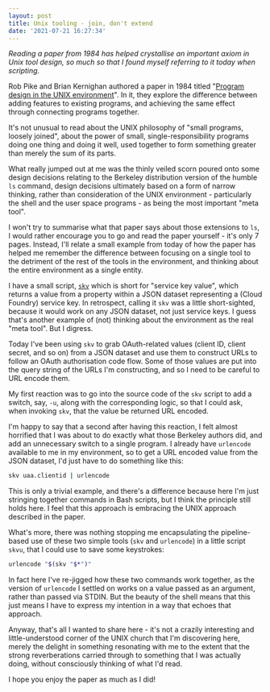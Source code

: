 ```yaml
---
layout: post
title: Unix tooling - join, don't extend
date: '2021-07-21 16:27:34'
---
```


_Reading a paper from 1984 has helped crystallise an important axiom in Unix tool design, so much so that I found myself referring to it today when scripting._

Rob Pike and Brian Kernighan authored a paper in 1984 titled "[Program design in the UNIX environment](https://nymity.ch/sybilhunting/pdf/Pike1983a.pdf)". In it, they explore the difference between adding features to existing programs, and achieving the same effect through connecting programs together.

It's not unusual to read about the UNIX philosophy of "small programs, loosely joined", about the power of small, single-responsibility programs doing one thing and doing it well, used together to form something greater than merely the sum of its parts.

What really jumped out at me was the thinly veiled scorn poured onto some design decisions relating to the Berkeley distribution version of the humble `ls` command, design decisions ultimately based on a form of narrow thinking, rather than consideration of the UNIX environment - particularly the shell and the user space programs - as being the most important "meta tool".

I won't try to summarise what that paper says about those extensions to `ls`, I would rather encourage you to go and read the paper yourself - it's only 7 pages. Instead, I'll relate a small example from today of how the paper has helped me remember the difference between focusing on a single tool to the detriment of the rest of the tools in the environment, and thinking about the entire environment as a single entity.

I have a small script, [`skv`](https://github.com/qmacro/dotfiles/blob/master/scripts/skv) which is short for "service key value", which returns a value from a property within a JSON dataset representing a (Cloud Foundry) service key. In retrospect, calling it `skv` was a little short-sighted, because it would work on any JSON dataset, not just service keys. I guess that's another example of (not) thinking about the environment as the real "meta tool". But I digress.

Today I've been using `skv` to grab OAuth-related values (client ID, client secret, and so on) from a JSON dataset and use them to construct URLs to follow an OAuth authorisation code flow. Some of those values are put into the query string of the URLs I'm constructing, and so I need to be careful to URL encode them.

My first reaction was to go into the source code of the `skv` script to add a switch, say, `-u`, along with the corresponding logic, so that I could ask, when invoking `skv`, that the value be returned URL encoded.

I'm happy to say that a second after having this reaction, I felt almost horrified that I was about to do exactly what those Berkeley authors did, and add an unnecessary switch to a single program. I already have `urlencode` available to me in my environment, so to get a URL encoded value from the JSON dataset, I'd just have to do something like this:

```bash
skv uaa.clientid | urlencode
```

This is only a trivial example, and there's a difference because here I'm just stringing together commands in Bash scripts, but I think the principle still holds here. I feel that this approach is embracing the UNIX approach described in the paper.

What's more, there was nothing stopping me encapsulating the pipeline-based use of these two simple tools (`skv` and `urlencode`) in a little script `skvu`, that I could use to save some keystrokes:

```bash
urlencode "$(skv "$*")"
```

In fact here I've re-jigged how these two commands work together, as the version of `urlencode` I settled on works on a value passed as an argument, rather than passed via STDIN. But the beauty of the shell means that this just means I have to express my intention in a way that echoes that approach.

Anyway, that's all I wanted to share here - it's not a crazily interesting and little-understood corner of the UNIX church that I'm discovering here, merely the delight in something resonating with me to the extent that the strong reverberations carried through to something that I was actually doing, without consciously thinking of what I'd read.

I hope you enjoy the paper as much as I did!
